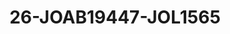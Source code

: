 ---
title: 26-JOAB19447-JOL1565
image: /v1543919832/viterbo/26-JOAB19447-JOL1565.jpg
brand: jolie
layout: vestito
---